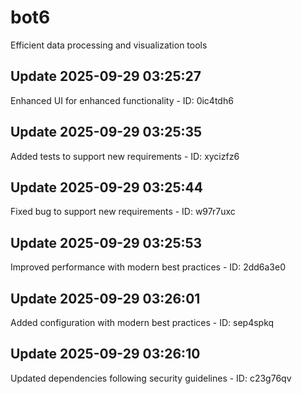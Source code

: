 # bot6
Efficient data processing and visualization tools

## Update 2025-09-29 03:25:27
Enhanced UI for enhanced functionality - ID: 0ic4tdh6


## Update 2025-09-29 03:25:35
Added tests to support new requirements - ID: xycizfz6


## Update 2025-09-29 03:25:44
Fixed bug to support new requirements - ID: w97r7uxc


## Update 2025-09-29 03:25:53
Improved performance with modern best practices - ID: 2dd6a3e0


## Update 2025-09-29 03:26:01
Added configuration with modern best practices - ID: sep4spkq


## Update 2025-09-29 03:26:10
Updated dependencies following security guidelines - ID: c23g76qv

